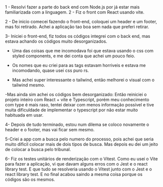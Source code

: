 1 - Resolvi fazer a parte do back end com Node.js por já estar mais familiarizada com a linguagem.
2 - Fiz o front com React usando vite.

2 - De inicio comecei fazendo o front-end, coloquei um header e um footer, mas foi retirado. Achei a aplicação
tao boa sem nada que preferi retirar.

3- Iniciei o front-end, fiz todos os códigos integrei com o back end, mas estava achando os códigos
muito desorganizados.

 - Uma das coisas que me incomodava foi que estava usando o css com styled components, e me dei conta que achei um pouco feio.

 - Os nomes que eu criei para as tags estavam horriveis e estava me incomodando, quase usei css puro rs. 
 - Mas achei super interessante o tailwind, então melhorei o visual com o tailwind mesmo.

 -Mas ainda sim achei os códigos bem desorganizado:
  Então reiniciei o projeto inteiro com React + vite e Typescript, porém meu conhecimento com type é mais raso, tentei deixar com menos informação possível e tive muita dificuldade de implementar o typescript por não estar muito habituada em usar.

4- Depois de tudo terminado, estou num dilema se coloco novamente o header e o footer, mas vai ficar sem mesmo.

5-Criei a app com a busca pelo numero do processo, pois achei que seria muito dificil colocar mais de
dois tipos de busca.
Mas depois eu dei um jeito de colocar a busca pelo tribunal.

6- Fiz os testes unitários de renderização com o Vitest.
Como eu usei o Vite para fazer a aplicação, vi que davam alguns erros com o Jest e o react library test. E que tudo se resolveria usando o Vitest junto com o Jest e o react library test.
E no final acabou saindo a mesma coisa porque os códigos são os mesmos.

